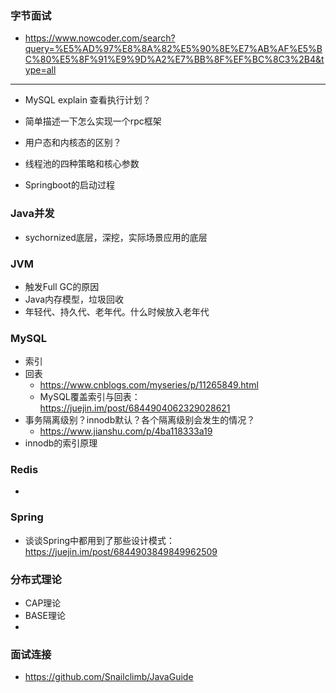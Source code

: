 ### 字节面试

- https://www.nowcoder.com/search?query=%E5%AD%97%E8%8A%82%E5%90%8E%E7%AB%AF%E5%BC%80%E5%8F%91%E9%9D%A2%E7%BB%8F%EF%BC%8C3%2B4&type=all

---

- MySQL explain 查看执行计划？

- 简单描述一下怎么实现一个rpc框架
- 用户态和内核态的区别？
- 线程池的四种策略和核心参数
- Springboot的启动过程

### Java并发

- sychornized底层，深挖，实际场景应用的底层

### JVM

- 触发Full GC的原因
- Java内存模型，垃圾回收
- 年轻代、持久代、老年代。什么时候放入老年代

### MySQL

- 索引
- 回表
  - https://www.cnblogs.com/myseries/p/11265849.html
  - MySQL覆盖索引与回表：https://juejin.im/post/6844904062329028621
- 事务隔离级别？innodb默认？各个隔离级别会发生的情况？
  - https://www.jianshu.com/p/4ba118333a19
- innodb的索引原理

### Redis

- 

### Spring

- 谈谈Spring中都用到了那些设计模式：https://juejin.im/post/6844903849849962509

### 分布式理论

- CAP理论
- BASE理论
- 



### 面试连接

- https://github.com/Snailclimb/JavaGuide
